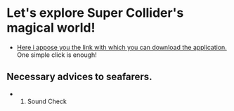 # Let's explore Super Collider's magical world!


- [Here i appose you the link with which you can download the application.](https://supercollider.github.io/download) One simple click is enough!


## Νecessary advices to seafarers.
- 1) Sound Check


